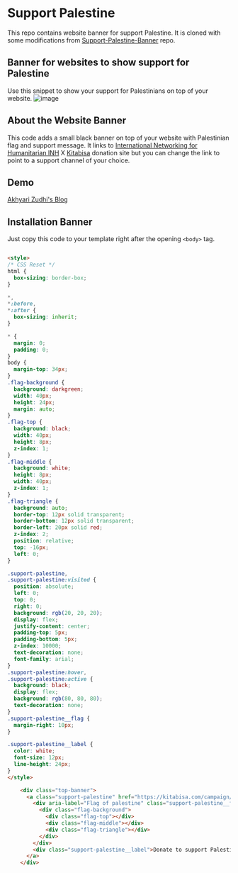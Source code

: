 # Support Palestine
This repo contains website banner for support Palestine. It is cloned with some modifications from [Support-Palestine-Banner](https://github.com/Safouene1/support-palestine-banner) repo.


## Banner for websites to show support for Palestine
Use this snippet to show your support for Palestinians on top of your website.
![image](https://github.com/akhyariz/support-palestine-website-banner/assets/182084/3a6cafce-95fc-40f7-bc02-4c9a91015662)


## About the Website Banner
This code adds a small black banner on top of your website with Palestinian flag and support message. It links to [International Networking for Humanitarian INH](https://kitabisa.com/orang-baik/7617a239efacb2c3894cf39d8045fc20) X [Kitabisa](https://kitabisa.com) donation site but you can change the link to point to a support channel of your choice.


## Demo
[Akhyari Zudhi's Blog](https://blog.ers.web.id)


## Installation Banner
Just copy this code to your template right after the opening `<body>` tag.

```html

<style>
/* CSS Reset */
html {
  box-sizing: border-box;
}

*,
*:before,
*:after {
  box-sizing: inherit;
}

* {
  margin: 0;
  padding: 0;
}
body {
  margin-top: 34px;
}
.flag-background {
  background: darkgreen;
  width: 40px;
  height: 24px;
  margin: auto;
}
.flag-top {
  background: black;
  width: 40px;
  height: 8px;
  z-index: 1;
}
.flag-middle {
  background: white;
  height: 8px;
  width: 40px;
  z-index: 1;
}
.flag-triangle {
  background: auto;
  border-top: 12px solid transparent;
  border-bottom: 12px solid transparent;
  border-left: 20px solid red;
  z-index: 2;
  position: relative;
  top: -16px;
  left: 0;
}

.support-palestine,
.support-palestine:visited {
  position: absolute;
  left: 0;
  top: 0;
  right: 0;
  background: rgb(20, 20, 20);
  display: flex;
  justify-content: center;
  padding-top: 5px;
  padding-bottom: 5px;
  z-index: 10000;
  text-decoration: none;
  font-family: arial;
}
.support-palestine:hover,
.support-palestine:active {
  background: black;
  display: flex;
  background: rgb(80, 80, 80);
  text-decoration: none;
}
.support-palestine__flag {
  margin-right: 10px;
}

.support-palestine__label {
  color: white;
  font-size: 12px;
  line-height: 24px;
}
</style>

    <div class="top-banner">
      <a class="support-palestine" href="https://kitabisa.com/campaign/daruratgaza2023" rel="nofollow noopener" target="_blank" title="Donate to support palestine">
        <div aria-label="Flag of palestine" class="support-palestine__flag" role="img">
          <div class="flag-background">
            <div class="flag-top"></div>
            <div class="flag-middle"></div>
            <div class="flag-triangle"></div>
          </div>
        </div>
        <div class="support-palestine__label">Donate to support Palestine</div>
      </a>
    </div>

```
